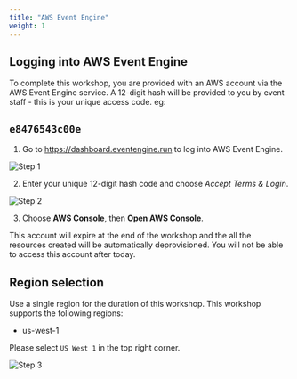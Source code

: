 ```yaml
---
title: "AWS Event Engine"
weight: 1
---
```



## Logging into AWS Event Engine

To complete this workshop, you are provided with an AWS account via the AWS Event Engine service. A 12-digit hash will be provided to you by event staff - this is your unique access code.
eg:
## `e8476543c00e`


1. Go to https://dashboard.eventengine.run to log into AWS Event Engine.

![Step 1](/static/images/getting_started/c9-step1.png)

2. Enter your unique 12-digit hash code and choose *Accept Terms & Login*.

![Step 2](/static/images/getting_started/c9-step2.png)

3. Choose **AWS Console**, then **Open AWS Console**.

This account will expire at the end of the workshop and the all the resources created will be automatically deprovisioned. You will not be able to access this account after today.

## Region selection

Use a single region for the duration of this workshop. This workshop supports the following regions:

- us-west-1

Please select `US West 1` in the top right corner.

![Step 3](/static/images/getting_started/c9-step3.png)